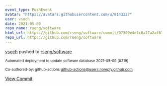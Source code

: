 ```yaml
---
event_type: PushEvent
avatar: "https://avatars.githubusercontent.com/u/814322?"
user: vsoch
date: 2021-05-09
repo_name: rseng/software
html_url: https://github.com/rseng/software/commit/07509e4e1c8a27a2af67b191881b4a613dea507c
repo_url: https://github.com/rseng/software
---
```


<a href='https://github.com/vsoch' target='_blank'>vsoch</a> pushed to <a href='https://github.com/rseng/software' target='_blank'>rseng/software</a>

<small>Automated deployment to update software database 2021-05-09 (#219)

Co-authored-by: github-actions <github-actions@users.noreply.github.com></small>

<a href='https://github.com/rseng/software/commit/07509e4e1c8a27a2af67b191881b4a613dea507c' target='_blank'>View Commit</a>